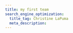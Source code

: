 ```yaml
---
title: my first team
search_engine_optimization:
  title_tag: Christine LaPuma
  meta_description:
---
```

